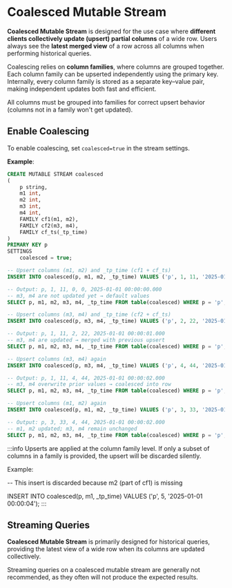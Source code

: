 # Coalesced Mutable Stream

**Coalesced Mutable Stream** is designed for the use case where **different clients collectively update (upsert) partial columns** of a wide row. Users always see the **latest merged view** of a row across all columns when performing historical queries.

Coalescing relies on **column families**, where columns are grouped together. Each column family can be upserted independently using the primary key. Internally, every column family is stored as a separate key–value pair, making independent updates both fast and efficient.

 All columns must be grouped into families for correct upsert behavior (columns not in a family won't get updated).

## Enable Coalescing

To enable coalescing, set `coalesced=true` in the stream settings.

**Example**:

```sql
CREATE MUTABLE STREAM coalesced 
(
    p string,
    m1 int,
    m2 int, 
    m3 int, 
    m4 int,
    FAMILY cf1(m1, m2),
    FAMILY cf2(m3, m4),
    FAMILY cf_ts(_tp_time)
)
PRIMARY KEY p
SETTINGS
    coalesced = true; 
```

```sql
-- Upsert columns (m1, m2) and _tp_time (cf1 + cf_ts)
INSERT INTO coalesced(p, m1, m2, _tp_time) VALUES ('p', 1, 11, '2025-01-01 00:00:00'); 

-- Output: p, 1, 11, 0, 0, 2025-01-01 00:00:00.000 
-- m3, m4 are not updated yet → default values
SELECT p, m1, m2, m3, m4, _tp_time FROM table(coalesced) WHERE p = 'p';
```

```sql
-- Upsert columns (m3, m4) and _tp_time (cf2 + cf_ts)
INSERT INTO coalesced(p, m3, m4, _tp_time) VALUES ('p', 2, 22, '2025-01-01 00:00:01'); 

-- Output: p, 1, 11, 2, 22, 2025-01-01 00:00:01.000 
-- m3, m4 are updated → merged with previous upsert
SELECT p, m1, m2, m3, m4, _tp_time FROM table(coalesced) WHERE p = 'p';
```

```sql
-- Upsert columns (m3, m4) again
INSERT INTO coalesced(p, m3, m4, _tp_time) VALUES ('p', 4, 44, '2025-01-01 00:00:02');

-- Output: p, 1, 11, 4, 44, 2025-01-01 00:00:02.000 
-- m3, m4 overwrite prior values → coalesced into row
SELECT p, m1, m2, m3, m4, _tp_time FROM table(coalesced) WHERE p = 'p';
```

```sql
-- Upsert columns (m1, m2) again
INSERT INTO coalesced(p, m1, m2, _tp_time) VALUES ('p', 3, 33, '2025-01-01 00:00:03'); 

-- Output: p, 3, 33, 4, 44, 2025-01-01 00:00:02.000 
-- m1, m2 updated; m3, m4 remain unchanged
SELECT p, m1, m2, m3, m4, _tp_time FROM table(coalesced) WHERE p = 'p';
```

:::info
Upserts are applied at the column family level. If only a subset of columns in a family is provided, the upsert will be discarded silently.

Example:

-- This insert is discarded because m2 (part of cf1) is missing

INSERT INTO coalesced(p, m1, _tp_time) VALUES ('p', 5, '2025-01-01 00:00:04'); 
:::

## Streaming Queries

**Coalesced Mutable Stream** is primarily designed for historical queries, providing the latest view of a wide row when its columns are updated collectively.

Streaming queries on a coalesced mutable stream are generally not recommended, as they often will not produce the expected results.
